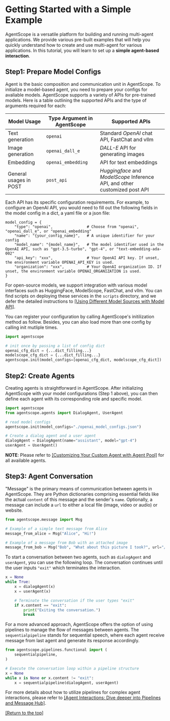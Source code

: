 # Getting Started with a Simple Example

AgentScope is a versatile platform for building and running multi-agent applications. We provide various pre-built examples that will help you quickly understand how to create and use multi-agent for various applications. In this tutorial, you will learn to set up a **simple agent-based interaction**.

## Step1: Prepare Model Configs

Agent is the basic composition and communication unit in AgentScope. To initialize a model-based agent, you need to prepare your configs for avaliable models. AgentScope supports a variety of APIs for pre-trained models. Here is a table outlining the supported APIs and the type of arguments required for each:

|   Model Usage               | Type Argument in AgentScope     | Supported APIs                                                              |
| -------------------- | ------------------ |-----------------------------------------------------------------------------|
| Text generation     | `openai`           | Standard *OpenAI* chat API, FastChat and vllm                               |
| Image generation   | `openai_dall_e`    | *DALL-E* API for generating images                                          |
| Embedding | `openai_embedding` | API for text embeddings                                                     |
| General usages in POST       | `post_api`         | *Huggingface* and *ModelScope* Inference API, and other customized post API |


Each API has its specific configuration requirements. For example, to configure an OpenAI API, you would need to fill out the following fields in the model config in a dict, a yaml file or a json file:

```
model_config = {
    "type": "openai",               # Choose from "openai", "openai_dall_e", or "openai_embedding"
    "name": "{your_config_name}",   # A unique identifier for your config
    "model_name": "{model_name}",   # The model identifier used in the OpenAI API, such as "gpt-3.5-turbo", "gpt-4", or "text-embedding-ada-002"
    "api_key": "xxx",               # Your OpenAI API key. If unset, the environment variable OPENAI_API_KEY is used.
    "organization": "xxx",          # Your OpenAI organization ID. If unset, the environment variable OPENAI_ORGANIZATION is used.
}
```

For open-source models, we support integration with various model interfaces such as HuggingFace, ModelScope, FastChat, and vllm. You can find scripts on deploying these services in the `scripts` directory, and we defer the detailed instructions to [[Using Different Model Sources with Model API]](https://github.com/alibaba/AgentScope/tree/main/docs/tutorial/203-model.md).

You can register your configuration by calling AgentScope's initilization method as follow. Besides, you can also load more than one config by calling init mutliple times.
```python
import agentscope

# init once by passing a list of config dict
openai_cfg_dict = {...dict_filling...}
modelscope_cfg_dict = {...dict_filling...}
agentscope.init(model_configs=[openai_cfg_dict, modelscope_cfg_dict])
```


## Step2: Create Agents

Creating agents is straightforward in AgentScope. After initializing AgentScope with your model configurations (Step 1 above), you can then define each agent with its corresponding role and specific model.

```python
import agentscope
from agentscope.agents import DialogAgent, UserAgent

# read model configs
agentscope.init(model_configs="./openai_model_configs.json")

# Create a dialog agent and a user agent
dialogAgent = DialogAgent(name="assistant", model="gpt-4")
userAgent = UserAgent()
```

**NOTE**: Please refer to [[Customizing Your Custom Agent with Agent Pool]](https://github.com/alibaba/AgentScope/tree/main/docs/tutorial/201-agent.md) for all available agents.

## Step3: Agent Conversation

"Message" is the primary means of communication between agents in AgentScope. They are Python dictionaries comprising essential fields like the actual `content` of this message and the sender's `name`. Optionally, a message can include a `url` to either a local file (image, video or audio) or website.

```python
from agentscope.message import Msg

# Example of a simple text message from Alice
message_from_alice = Msg("Alice", "Hi!")

# Example of a message from Bob with an attached image
message_from_bob = Msg("Bob", "What about this picture I took?", url="/path/to/picture.jpg")
```

To start a conversation between two agents, such as `dialogAgent` and `userAgent`, you can use the following loop. The conversation continues until the user inputs `"exit"` which terminates the interaction.

```python
x = None
while True:
    x = dialogAgent(x)
    x = userAgent(x)

    # Terminate the conversation if the user types "exit"
    if x.content == "exit":
  	    print("Exiting the conversation.")
        break
```

For a more advanced approach, AgentScope offers the option of using pipelines to manage the flow of messages between agents. The `sequentialpipeline` stands for sequential speech, where each agent receive message from last agent and generate its response accordingly.

```python
from agentscope.pipelines.functional import (
    sequentialpipeline,
)

# Execute the conversation loop within a pipeline structure
x = None
while x is None or x.content != "exit":
	x = sequentialpipeline(dialogAgent, userAgent)
```

For more details about how to utilize pipelines for complex agent interactions, please refer to [[Agent Interactions: Dive deeper into Pipelines and Message Hub]](https://github.com/alibaba/AgentScope/tree/main/docs/tutorial/202-pipeline.md).



[[Return to the top]](#getting-started-with-a-simple-example)

